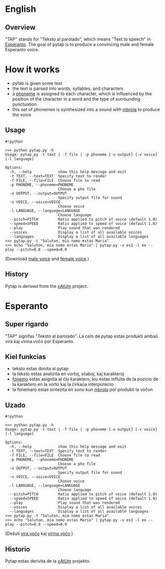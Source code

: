# English #


## Overview ##
"TAP" stands for "Teksto al parolado", which means "Text to speech" in [Esperanto](http://en.wikipedia.org/wiki/Esperanto). The goal of pytap is to produce a convincing male and female Esperanto voice.

# How it works #
* pytab is given some text
* the text is parsed into words, syllables, and characters
* a [phoneme](http://en.wikipedia.org/wiki/Phoneme) is assigned to each character, which is influenced by the position of the character in a word and the type of surrounding punctuation
* this set of phonemes is synthesized into a sound with [mbrola](http://tcts.fpms.ac.be/synthesis/mbrola.html) to produce the voice

## Usage ##


```
#!python

>>> python pytap.py -h
Usage: pytap.py -t text | -f file | -p phoneme [-o output] [-v voice] [-l language]

Options:
  -h, --help            show this help message and exit
  -t TEXT, --text=TEXT  Specify text to render
  -f FILE, --file=FILE  Choose file to read
  -p PHONEME, --phoneme=PHONEME
                        Choose a pho file
  -o OUTPUT, --output=OUTPUT
                        Specify output file for sound
  -v VOICE, --voice=VOICE
                        Choose voice
  -l LANGUAGE, --language=LANGUAGE
                        Choose language
  --pitch=PITCH         Ratio applied to pitch of voice (default 1.0)
  --speed=SPEED         Ratio applied to speed of voice (default 1.0)
  --play                Play sound that was rendered
  --voices              Display a list of all available voices
  --languages           Display a list of all available languages
>>> pytap.py -t "Saluton, mia nomo estas Maria"
>>> echo "Saluton, mia nomo estas Mario" | pytap.py -v es1 -l eo --play --pitch=0.8 --speed=0.9
```


(Download [male voice](http://pytap.googlecode.com/files/mario.wav) and [female voice](http://pytap.googlecode.com/files/maria.wav).)

## History ##
Pytap is derived from the [xAtUm](http://sourceforge.net/projects/xatum/) project.

# Esperanto #

## Super rigardo ##
"TAP" signifas "Teksto al parolado". La celo de pytap estas produkti ambaŭ vira kaj virina voĉo por Esperanto. 

## Kiel funkcias ##

* teksto estas donita al pytap
* la teksto estas analizita en vortoj, silaboj, kaj karakteroj 
* [fonemo](http://eo.wikipedia.org/wiki/Fonemo) estas asignita al ĉiu karaktero, kiu estas influita de la pozicio de la karaktero en la vorto kaj la ĉirkaŭa interpunkcio
* la fonemaro estas sintezita en sono kun [mbrola](http://tcts.fpms.ac.be/synthesis/mbrola.html) por produkti la voĉon

## Uzado ##

```
#!python

>>> python pytap.py -h
Usage: pytap.py -t text | -f file | -p phoneme [-o output] [-v voice] [-l language]

Options:
  -h, --help            show this help message and exit
  -t TEXT, --text=TEXT  Specify text to render
  -f FILE, --file=FILE  Choose file to read
  -p PHONEME, --phoneme=PHONEME
                        Choose a pho file
  -o OUTPUT, --output=OUTPUT
                        Specify output file for sound
  -v VOICE, --voice=VOICE
                        Choose voice
  -l LANGUAGE, --language=LANGUAGE
                        Choose language
  --pitch=PITCH         Ratio applied to pitch of voice (default 1.0)
  --speed=SPEED         Ratio applied to speed of voice (default 1.0)
  --play                Play sound that was rendered
  --voices              Display a list of all available voices
  --languages           Display a list of all available languages
>>> pytap.py -t "Saluton, mia nomo estas Maria"
>>> echo "Saluton, mia nomo estas Mario" | pytap.py -v es1 -l eo --play --pitch=0.8 --speed=0.9

```

(Deŝuti [vira voĉo](http://pytap.googlecode.com/files/mario.wav) kaj [virina voĉo](http://pytap.googlecode.com/files/maria.wav).)

## Historio ##
Pytap estas derivita de la [xAtUm](http://sourceforge.net/projects/xatum/) projekto.